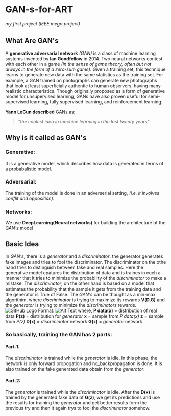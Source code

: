 # GAN-s-for-ART
###### my first project (IEEE mega project)

## What Are GAN's
A **generative adversarial network** *(GAN)* is a class of machine learning systems invented by **Ian Goodfellow** in 2014. Two neural networks contest with each other in a game *(in the sense of game theory, often but not always in the form of a zero-sum game)*. Given a training set, this technique learns to generate new data with the same statistics as the training set. For example, a GAN trained on photographs can generate new photographs that look at least superficially authentic to human observers, having many realistic characteristics. Though originally proposed as a form of generative model for unsupervised learning, GANs have also proven useful for semi-supervised learning, fully supervised learning, and reinforcement learning. 

**Yann LeCun described** GANs as:
> *"the coolest idea in machine learning in the last twenty years"*

## Why is it called as GAN's
### Generative:
It is a generative model, which describes how data is generated in terms of a probabalistic model.
### Adversarial:
The training of the model is done in an adverserial setting, *(i.e. it involves conflit and opposition)*.
### Networks:
We use **DeepLearning(Neural networks)** for building the architecture of the *GAN's* model

## Basic Idea
In *GAN's*, there is a *generator* and a *discriminator*. the generator generates fake images and tries to fool the discriminator. The discriminator on the othe hand tries to distinguish between fake and real samples. Here the generative model cpatures the distribution of data and is traines in cuch a manner that it tries to minimize the probability of the *discriminator* to make a mistake. The *discriminator*, on the other hand is based on a model that estimates the probability that the sample it gets from the training data and the generator is True of  False.
The *GAN's* can be thought as a min-max algorithim, where *discriminator* is trying to maximize its rewards **V(D,G)** and the *generator* is trying to minimize the *discriminators* rewards.
![GitHub Logo](/images/formula.jpeg)
Format: ![Alt Text](url)
where,
     **P data(x)** = distribution of real data
     **P(z)**      = distribution for *generator*
     **x**         = sample from *P data(x)*
     **z**         = sample from *P(z)*
     **D(x)**      = *discriminator* network
     **G(z)**      = *generator* network
### So basically, training the GAN has 2 parts:
#### Part-1:
The *discriminator* is trained while the *generator* is idle. In this phase, the network is only forward propogation and no_backpropagation is done. It is also trained on the fake generated data obtain from the *generator*.
#### Part-2:
The *generator* is trained while the *discriminator* is idle. After the **D(x)** is trained by the generated fake data of **G(z)**, we get its predictions and use the results for training the *generator* and get better results form the previous try and then it again trys to fool the *discriminator* somehow.
